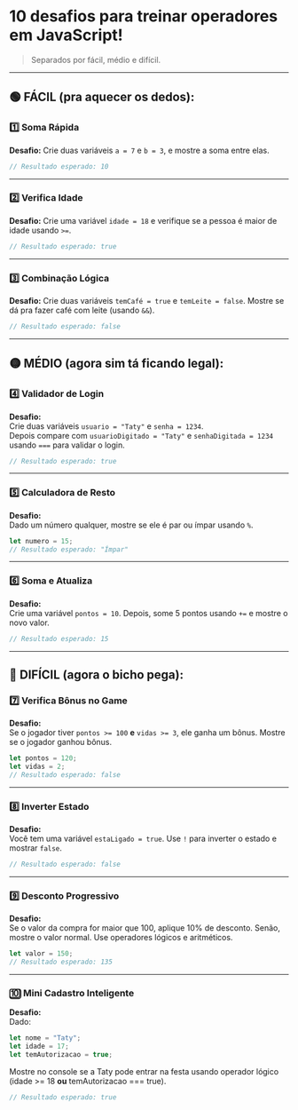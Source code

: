 # 10 desafios para treinar operadores em JavaScript!
> Separados por fácil, médio e difícil.


---

## 🟢 **FÁCIL (pra aquecer os dedos):**

### 1️⃣ Soma Rápida  
**Desafio:** Crie duas variáveis `a = 7` e `b = 3`, e mostre a soma entre elas.  

```js
// Resultado esperado: 10
```

---

### 2️⃣ Verifica Idade  
**Desafio:** Crie uma variável `idade = 18` e verifique se a pessoa é maior de idade usando `>=`.  

```js
// Resultado esperado: true
```

---

### 3️⃣ Combinação Lógica  
**Desafio:** Crie duas variáveis `temCafé = true` e `temLeite = false`. Mostre se dá pra fazer café com leite (usando `&&`).  

```js
// Resultado esperado: false
```

---

## 🟡 **MÉDIO (agora sim tá ficando legal):**

### 4️⃣ Validador de Login  
**Desafio:**  
Crie duas variáveis `usuario = "Taty"` e `senha = 1234`.  
Depois compare com `usuarioDigitado = "Taty"` e `senhaDigitada = 1234` usando `===` para validar o login.  

```js
// Resultado esperado: true
```

---

### 5️⃣ Calculadora de Resto  
**Desafio:**  
Dado um número qualquer, mostre se ele é par ou ímpar usando `%`.  

```js
let numero = 15;
// Resultado esperado: "Ímpar"
```

---

### 6️⃣ Soma e Atualiza  
**Desafio:**  
Crie uma variável `pontos = 10`. Depois, some 5 pontos usando `+=` e mostre o novo valor.  

```js
// Resultado esperado: 15
```

---

## 🔴 **DIFÍCIL (agora o bicho pega):**

### 7️⃣ Verifica Bônus no Game  
**Desafio:**  
Se o jogador tiver `pontos >= 100` **e** `vidas >= 3`, ele ganha um bônus. Mostre se o jogador ganhou bônus.  

```js
let pontos = 120;
let vidas = 2;
// Resultado esperado: false
```

---

### 8️⃣ Inverter Estado  
**Desafio:**  
Você tem uma variável `estaLigado = true`. Use `!` para inverter o estado e mostrar `false`.  

```js
// Resultado esperado: false
```

---

### 9️⃣ Desconto Progressivo  
**Desafio:**  
Se o valor da compra for maior que 100, aplique 10% de desconto. Senão, mostre o valor normal. Use operadores lógicos e aritméticos.  

```js
let valor = 150;
// Resultado esperado: 135
```

---

### 🔟 Mini Cadastro Inteligente  
**Desafio:**  
Dado:
```js
let nome = "Taty";
let idade = 17;
let temAutorizacao = true;
```
Mostre no console se a Taty pode entrar na festa usando operador lógico (idade >= 18 **ou** temAutorizacao === true).

```js
// Resultado esperado: true
```
